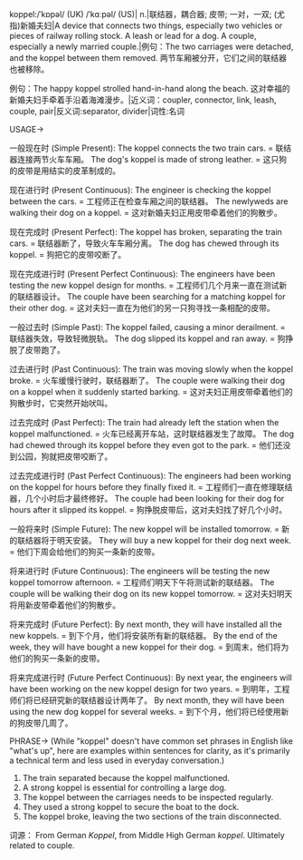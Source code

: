 koppel:/ˈkɒpəl/ (UK) /ˈkɑːpəl/ (US)| n.|联结器，耦合器; 皮带; 一对，一双; (尤指)新婚夫妇|A device that connects two things, especially two vehicles or pieces of railway rolling stock.  A leash or lead for a dog. A couple, especially a newly married couple.|例句：The two carriages were detached, and the koppel between them removed. 两节车厢被分开，它们之间的联结器也被移除。

例句：The happy koppel strolled hand-in-hand along the beach. 这对幸福的新婚夫妇手牵着手沿着海滩漫步。|近义词：coupler, connector, link, leash, couple, pair|反义词:separator, divider|词性:名词


USAGE->

一般现在时 (Simple Present):
The koppel connects the two train cars. = 联结器连接两节火车车厢。
The dog's koppel is made of strong leather. = 这只狗的皮带是用结实的皮革制成的。

现在进行时 (Present Continuous):
The engineer is checking the koppel between the cars. = 工程师正在检查车厢之间的联结器。
The newlyweds are walking their dog on a koppel. = 这对新婚夫妇正用皮带牵着他们的狗散步。

现在完成时 (Present Perfect):
The koppel has broken, separating the train cars. = 联结器断了，导致火车车厢分离。
The dog has chewed through its koppel. = 狗把它的皮带咬断了。

现在完成进行时 (Present Perfect Continuous):
The engineers have been testing the new koppel design for months. = 工程师们几个月来一直在测试新的联结器设计。
The couple have been searching for a matching koppel for their other dog. = 这对夫妇一直在为他们的另一只狗寻找一条相配的皮带。

一般过去时 (Simple Past):
The koppel failed, causing a minor derailment. = 联结器失效，导致轻微脱轨。
The dog slipped its koppel and ran away. = 狗挣脱了皮带跑了。

过去进行时 (Past Continuous):
The train was moving slowly when the koppel broke. = 火车缓慢行驶时，联结器断了。
The couple were walking their dog on a koppel when it suddenly started barking. = 这对夫妇正用皮带牵着他们的狗散步时，它突然开始吠叫。

过去完成时 (Past Perfect):
The train had already left the station when the koppel malfunctioned. = 火车已经离开车站，这时联结器发生了故障。
The dog had chewed through its koppel before they even got to the park. = 他们还没到公园，狗就把皮带咬断了。

过去完成进行时 (Past Perfect Continuous):
The engineers had been working on the koppel for hours before they finally fixed it. = 工程师们一直在修理联结器，几个小时后才最终修好。
The couple had been looking for their dog for hours after it slipped its koppel. = 狗挣脱皮带后，这对夫妇找了好几个小时。

一般将来时 (Simple Future):
The new koppel will be installed tomorrow. = 新的联结器将于明天安装。
They will buy a new koppel for their dog next week. = 他们下周会给他们的狗买一条新的皮带。

将来进行时 (Future Continuous):
The engineers will be testing the new koppel tomorrow afternoon. = 工程师们明天下午将测试新的联结器。
The couple will be walking their dog on its new koppel tomorrow. = 这对夫妇明天将用新皮带牵着他们的狗散步。


将来完成时 (Future Perfect):
By next month, they will have installed all the new koppels. = 到下个月，他们将安装所有新的联结器。
By the end of the week, they will have bought a new koppel for their dog. = 到周末，他们将为他们的狗买一条新的皮带。

将来完成进行时 (Future Perfect Continuous):
By next year, the engineers will have been working on the new koppel design for two years. = 到明年，工程师们将已经研究新的联结器设计两年了。
By next month, they will have been using the new dog koppel for several weeks. = 到下个月，他们将已经使用新的狗皮带几周了。


PHRASE->
(While "koppel" doesn't have common set phrases in English like "what's up", here are examples within sentences for clarity, as it's primarily a technical term and less used in everyday conversation.)

1. The train separated because the koppel malfunctioned.
2.  A strong koppel is essential for controlling a large dog.
3.  The koppel between the carriages needs to be inspected regularly.
4.  They used a strong koppel to secure the boat to the dock.
5.  The koppel broke, leaving the two sections of the train disconnected.

词源： From German *Koppel*, from Middle High German *koppel*.  Ultimately related to couple.
